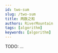 ```yaml
---
id: two-sum
slug: /two-sum
title: 两数之和
authors: RiverMountain
tags: [algorithm]
keywords: [algorithm]
---
```


TODO: ...